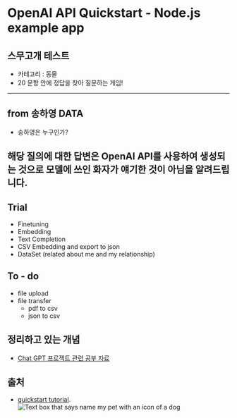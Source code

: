 # OpenAI API Quickstart - Node.js example app

## 스무고개 테스트
- 카테고리 : 동물
- 20 문항 안에 정답을 찾아 질문하는 게임!

---


## from 송하영 DATA
- 송하영은 누구인가?

## 해당 질의에 대한 답변은 OpenAI API를 사용하여 생성되는 것으로 모델에 쓰인 화자가 얘기한 것이 아님을 알려드립니다.

## Trial
- Finetuning
- Embedding
- Text Completion
- CSV Embedding and export to json
- DataSet (related about me and my relationship)

## To - do
- file upload
- file transfer
   - pdf to csv
   - json to csv

## 정리하고 있는 개념
- [Chat GPT 프로젝트 관련 공부 자료](https://github.com/hachuu/developGuide/blob/main/deepLearning/openAI.md)


## 출처
- [quickstart tutorial](https://platform.openai.com/docs/quickstart). 
![Text box that says name my pet with an icon of a dog](https://user-images.githubusercontent.com/10623307/213887080-b2bc4645-7fdb-4dbd-ae42-efce00d0dc29.png)
